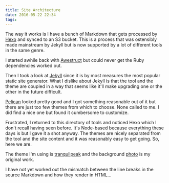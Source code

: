 ```yaml
---
title: Site Architecture
date: 2016-05-22 22:34
tags:
---
```


The way it works is I have a bunch of Markdown that gets processed by [Hexo](https://hexo.io/) and synced to an S3 bucket. This is a process that was ostensibly made mainstream by Jekyll but is now supported by a lot of different tools in the same genre.

I started awhile back with [Awestruct](http://awestruct.org/) but could never get the Ruby dependencies worked out.

Then I took a look at [Jekyll](https://jekyllrb.com/) since it is by most measures the most popular static site generator. What I dislike about Jekyll is that the tool and the theme are coupled in a way that seems like it'll make upgrading one or the other in the future difficult.

[Pelican](http://getpelican.com/) looked pretty good and I got something reasonable out of it but there are just too few themes from which to choose. None called to me. I did find a nice one but found it cumbersome to customize.

Frustrated, I returned to this directory of tools and noticed Hexo which I don't recall having seen before. It's Node-based because everything these days is but I gave it a shot anyway. The themes are nicely separated from the tool and the site content and it was reasonably easy to get going. So, here we are.

The theme I'm using is [tranquilpeak](https://github.com/LouisBarranqueiro/hexo-theme-tranquilpeak) and the background [photo](/assets/images/davie_rain.jpg) is my original work.

I have not yet worked out the mismatch between the line breaks in the source Markdown and how they render in HTML...

